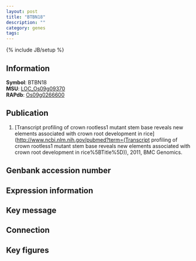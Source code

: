 ```yaml
---
layout: post
title: "BTBN18"
description: ""
category: genes
tags: 
---
```

{% include JB/setup %}

## Information
__Symbol__: BTBN18  
__MSU__: [LOC_Os09g09370](http://rice.plantbiology.msu.edu/cgi-bin/ORF_infopage.cgi?orf=LOC_Os09g09370)  
__RAPdb__: [Os09g0266600](http://rapdb.dna.affrc.go.jp/viewer/gbrowse_details/irgsp1?name=Os09g0266600)  

## Publication
1. [Transcript profiling of crown rootless1 mutant stem base reveals new elements associated with crown root development in rice](http://www.ncbi.nlm.nih.gov/pubmed?term=(Transcript profiling of crown rootless1 mutant stem base reveals new elements associated with crown root development in rice%5BTitle%5D)), 2011, BMC Genomics.

## Genbank accession number

## Expression information

## Key message

## Connection

## Key figures


